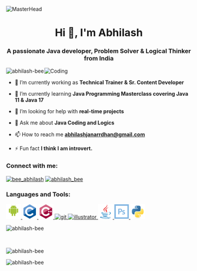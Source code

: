 ![MasterHead](https://indoanalytica.com/static/images/banner-2.gif)

<h1 align="center">Hi 👋, I'm Abhilash</h1>
<h3 align="center">A passionate Java developer, Problem Solver & Logical Thinker from India</h3>
<img align="right" alt="Coding" width="400" src="https://i.pinimg.com/originals/18/a4/94/18a4949fc9c8067172d3b96e302e7097.gif">

<p align="left"> <img src="https://komarev.com/ghpvc/?username=abhilash-bee&label=Profile%20views&color=0e75b6&style=flat" alt="abhilash-bee" /> </p>

- 🔭 I’m currently working as **Technical Trainer & Sr. Content Developer**

- 🌱 I’m currently learning **Java Programming Masterclass covering Java 11 & Java 17**

- 🤝 I’m looking for help with **real-time projects**

- 💬 Ask me about **Java Coding and Logics**

- 📫 How to reach me **abhilashjanarrdhan@gmail.com**

- ⚡ Fun fact **I think I am introvert.**


<h3 align="left">Connect with me:</h3>
<p align="left">
<a href="https://www.hackerrank.com/bee_abhilash" target="blank"><img align="center" src="https://raw.githubusercontent.com/rahuldkjain/github-profile-readme-generator/master/src/images/icons/Social/hackerrank.svg" alt="bee_abhilash" height="30" width="40" /></a>
<a href="https://www.leetcode.com/abhilash_bee" target="blank"><img align="center" src="https://raw.githubusercontent.com/rahuldkjain/github-profile-readme-generator/master/src/images/icons/Social/leet-code.svg" alt="abhilash_bee" height="30" width="40" /></a>
</p>

<h3 align="left">Languages and Tools:</h3>
<p align="left"> <a href="https://developer.android.com" target="_blank" rel="noreferrer"> <img src="https://raw.githubusercontent.com/devicons/devicon/master/icons/android/android-original-wordmark.svg" alt="android" width="40" height="40"/> </a> <a href="https://www.cprogramming.com/" target="_blank" rel="noreferrer"> <img src="https://raw.githubusercontent.com/devicons/devicon/master/icons/c/c-original.svg" alt="c" width="40" height="40"/> </a> <a href="https://www.w3schools.com/cpp/" target="_blank" rel="noreferrer"> <img src="https://raw.githubusercontent.com/devicons/devicon/master/icons/cplusplus/cplusplus-original.svg" alt="cplusplus" width="40" height="40"/> </a> <a href="https://git-scm.com/" target="_blank" rel="noreferrer"> <img src="https://www.vectorlogo.zone/logos/git-scm/git-scm-icon.svg" alt="git" width="40" height="40"/> </a> <a href="https://www.adobe.com/in/products/illustrator.html" target="_blank" rel="noreferrer"> <img src="https://www.vectorlogo.zone/logos/adobe_illustrator/adobe_illustrator-icon.svg" alt="illustrator" width="40" height="40"/> </a> <a href="https://www.java.com" target="_blank" rel="noreferrer"> <img src="https://raw.githubusercontent.com/devicons/devicon/master/icons/java/java-original.svg" alt="java" width="40" height="40"/> </a> <a href="https://www.photoshop.com/en" target="_blank" rel="noreferrer"> <img src="https://raw.githubusercontent.com/devicons/devicon/master/icons/photoshop/photoshop-line.svg" alt="photoshop" width="40" height="40"/> </a> <a href="https://www.python.org" target="_blank" rel="noreferrer"> <img src="https://raw.githubusercontent.com/devicons/devicon/master/icons/python/python-original.svg" alt="python" width="40" height="40"/> </a> </p>

<p>&nbsp;<img align="left" src="https://github-readme-stats.vercel.app/api/top-langs?username=abhilash-bee&show_icons=true&locale=en&layout=compact" alt="abhilash-bee" /></p><br>

<p>&nbsp;<img align="left" src="https://github-readme-stats.vercel.app/api?username=abhilash-bee&show_icons=true&locale=en" alt="abhilash-bee" /></p>

<p>&nbsp;<img align="left" src="https://github-readme-streak-stats.herokuapp.com/?user=abhilash-bee&" alt="abhilash-bee" /></p>
